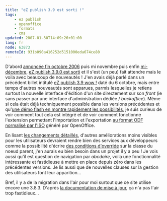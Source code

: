 ```yaml
---
title: "eZ publish 3.9 est sorti !"
tags:
    - ez publish
    - openoffice
    - formats
    - cms
updated: 2007-01-30T14:09:26+01:00
lang: fr
node: 63873
remoteId: 931b090a416252d5151000eda674ce80
---
```

 
D'abord [annoncée fin octobre 2006](http://ez.no/community/news/community_newsletter_06_10_2006) puis mi novembre puis enfin [mi-décembre](http://ez.no/community/news/community_newsletter_17_11_2006), [eZ publish 3.9.0 est sorti](http://ez.no/community/news/announcing_ez_publish_3_9_0_with_the_new_website_interface) et il s'est (un peu) fait attendre mais le voila avec beaucoup de nouveautés ! J'en avais déjà parlé dans un précédent billet intitulé [eZ publish 3.9 wow !](/post/ez-publish-3-9-wow) daté du 6 octobre, mais entre temps d'autres nouveautés sont apparues, parmis lesquelles je retiens surtout la nouvelle interface d'édition d'un site directement sur son *front* (ie sans passer par une interface d'administration dédiée / *backoffice*). Même si cela était déjà techniquement possible dans les versions précédentes et qu'[une démo flash en montre rapidement les possibilités](http://ez.no/ezpublish/demo/ez_publish_now_flash_demo), je suis curieux de voir comment tout cela est intégré et de voir comment fonctionne l'extension permettant l'importation et l'exportation [au format ODF normalisé par l'ISO](http://linuxfr.org/2006/12/09/21753.html) généré par OpenOffice.

 
En lisant [les changements détaillés](http://ez.no/download/ez_publish/changelogs/ez_publish_3_9/changelog_3_8_0_to_3_9_0), d'autres améliorations moins visibles pour les utilisateurs devraient rendre bien des services aux développeurs comme la possibilité d'écrire [des conditions d'override](http://ez.no/doc/ez_publish/technical_manual/3_8/templates/the_template_override_system) sur la classe du noeud parent, j'en aurais eu bien besoin dans un projet il y a peu ! Je vois aussi qu'il est question de navigation par *abcdaire*, voila une fonctionnalité intéressante et fastidieuse à mettre en place depuis zéro dans les précédentes versions. Je lis aussi que de nouvelles clauses sur la gestion des utilisateurs font leur apparition...

 
Bref, il y a de la migration dans l'air pour moi surtout que ce site utilise encore une 3.8.3. D'après [la documentation de mise à jour](http://ez.no/doc/ez_publish/upgrading/upgrading_to_3_9/from_3_8_x_to_3_9_0), ça n'a pas l'air trop fastidieux...

